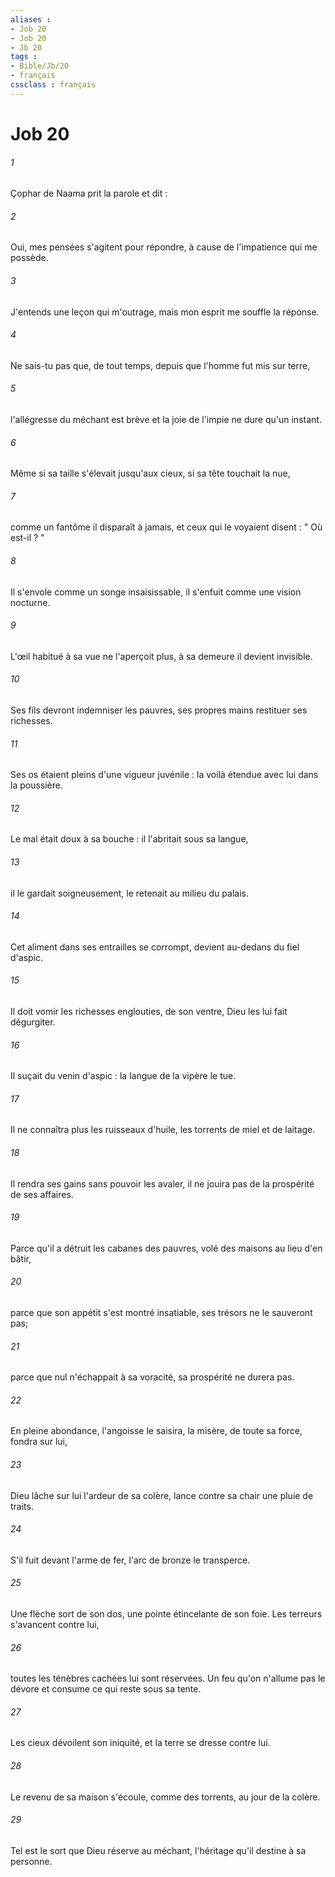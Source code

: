 ```yaml
---
aliases : 
- Job 20
- Job 20
- Jb 20
tags : 
- Bible/Jb/20
- français
cssclass : français
---
```


# Job 20

###### 1
Çophar de Naama prit la parole et dit : 
###### 2
Oui, mes pensées s'agitent pour répondre, à cause de l'impatience qui me possède. 
###### 3
J'entends une leçon qui m'outrage, mais mon esprit me souffle la réponse. 
###### 4
Ne sais-tu pas que, de tout temps, depuis que l'homme fut mis sur terre, 
###### 5
l'allégresse du méchant est brève et la joie de l'impie ne dure qu'un instant. 
###### 6
Même si sa taille s'élevait jusqu'aux cieux, si sa tête touchait la nue, 
###### 7
comme un fantôme il disparaît à jamais, et ceux qui le voyaient disent : " Où est-il ? " 
###### 8
Il s'envole comme un songe insaisissable, il s'enfuit comme une vision nocturne. 
###### 9
L'œil habitué à sa vue ne l'aperçoit plus, à sa demeure il devient invisible. 
###### 10
Ses fils devront indemniser les pauvres, ses propres mains restituer ses richesses. 
###### 11
Ses os étaient pleins d'une vigueur juvénile : la voilà étendue avec lui dans la poussière. 
###### 12
Le mal était doux à sa bouche : il l'abritait sous sa langue, 
###### 13
il le gardait soigneusement, le retenait au milieu du palais. 
###### 14
Cet aliment dans ses entrailles se corrompt, devient au-dedans du fiel d'aspic. 
###### 15
Il doit vomir les richesses englouties, de son ventre, Dieu les lui fait dégurgiter. 
###### 16
Il suçait du venin d'aspic : la langue de la vipère le tue. 
###### 17
Il ne connaîtra plus les ruisseaux d'huile, les torrents de miel et de laitage. 
###### 18
Il rendra ses gains sans pouvoir les avaler, il ne jouira pas de la prospérité de ses affaires. 
###### 19
Parce qu'il a détruit les cabanes des pauvres, volé des maisons au lieu d'en bâtir, 
###### 20
parce que son appétit s'est montré insatiable, ses trésors ne le sauveront pas; 
###### 21
parce que nul n'échappait à sa voracité, sa prospérité ne durera pas. 
###### 22
En pleine abondance, l'angoisse le saisira, la misère, de toute sa force, fondra sur lui, 
###### 23
Dieu lâche sur lui l'ardeur de sa colère, lance contre sa chair une pluie de traits. 
###### 24
S'il fuit devant l'arme de fer, l'arc de bronze le transperce. 
###### 25
Une flèche sort de son dos, une pointe étincelante de son foie. Les terreurs s'avancent contre lui, 
###### 26
toutes les ténèbres cachées lui sont réservées. Un feu qu'on n'allume pas le dévore et consume ce qui reste sous sa tente. 
###### 27
Les cieux dévoilent son iniquité, et la terre se dresse contre lui. 
###### 28
Le revenu de sa maison s'écoule, comme des torrents, au jour de la colère. 
###### 29
Tel est le sort que Dieu réserve au méchant, l'héritage qu'il destine à sa personne. 
